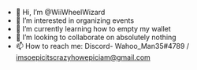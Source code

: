- 👋 Hi, I’m @WiiWheelWizard
- 👀 I’m interested in organizing events
- 🌱 I’m currently learning how to empty my wallet
- 💞️ I’m looking to collaborate on absolutely nothing
- 📫 How to reach me: Discord- Wahoo_Man35#4789 / imsoepicitscrazyhowepiciam@gmail.com

<!---
WiiWheelWizard/WiiWheelWizard is a ✨ special ✨ repository because its `README.md` (this file) appears on your GitHub profile.
You can click the Preview link to take a look at your changes.
--->
